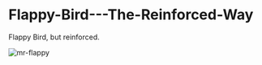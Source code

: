 # Flappy-Bird---The-Reinforced-Way
Flappy Bird, but reinforced.


![mr-flappy](https://github.com/user-attachments/assets/8bb318ae-d494-4ea7-a220-fb0bce75ceb0)
